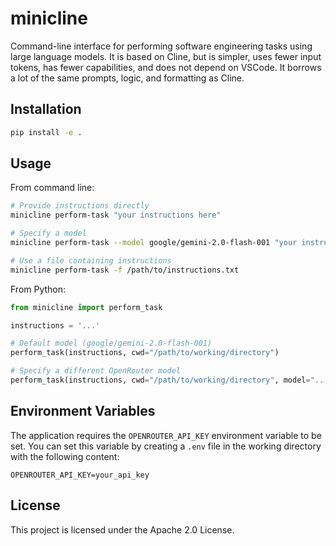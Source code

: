 # minicline

Command-line interface for performing software engineering tasks using large language models. It is based on Cline, but is simpler, uses fewer input tokens, has fewer capabilities, and does not depend on VSCode. It borrows a lot of the same prompts, logic, and formatting as Cline.

## Installation

```bash
pip install -e .
```

## Usage

From command line:
```bash
# Provide instructions directly
minicline perform-task "your instructions here"

# Specify a model
minicline perform-task --model google/gemini-2.0-flash-001 "your instructions here"

# Use a file containing instructions
minicline perform-task -f /path/to/instructions.txt
```

From Python:
```python
from minicline import perform_task

instructions = '...'

# Default model (google/gemini-2.0-flash-001)
perform_task(instructions, cwd="/path/to/working/directory")

# Specify a different OpenRouter model
perform_task(instructions, cwd="/path/to/working/directory", model="...")
```

## Environment Variables

The application requires the `OPENROUTER_API_KEY` environment variable to be set. You can set this variable by creating a `.env` file in the working directory with the following content:

```
OPENROUTER_API_KEY=your_api_key
```

## License

This project is licensed under the Apache 2.0 License.
